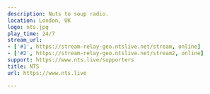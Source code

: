 ```yaml
---
description: Nuts to soup radio.
location: London, UK
logo: nts.jpg
play_time: 24/7
stream_url:
- ['#1', https://stream-relay-geo.ntslive.net/stream, online]
- ['#2', https://stream-relay-geo.ntslive.net/stream2, online]
support: https://www.nts.live/supporters
title: NTS
url: https://www.nts.live

---
```


